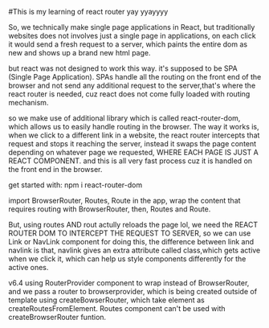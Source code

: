 #This is my learning of react router 
yay yyayyyy

So, we technically make single page applications in React,
but traditionally websites does not involves just a single page in applications, on each click it would send a fresh request to a server, which paints the entire dom as new and shows up a brand new html page.

but react was not designed to work this way. it's supposed to be SPA (Single Page Application).
SPAs handle all the routing on the front end of the browser and not send any additional request to the server,that's where the react router is needed, cuz react does not come fully loaded with routing mechanism.

so we make use of additional library which is called react-router-dom, which allows us to easily handle routing in the browser.
The way it works is, when we click to a different link in a website, the react router intercepts that request and stops it reaching the server, instead it swaps the page content depending on whatever page we requested, WHERE EACH PAGE IS JUST A REACT COMPONENT.
and this is all very fast process cuz it is handled on the front end in the browser.

get started with:
npm i react-router-dom

import BrowserRouter, Routes, Route in the app,
wrap the content that requires routing with BrowserRouter, 
then, Routes and Route.

But, using routes AND rout actully reloads the page lol, we need the REACT ROUTER DOM TO INTERCEPT THE REQUEST TO SERVER, so we can use Link or NavLink component for doing this,
the difference between link and navlink is that, navlink gives an extra attribute called class,which gets active when we click it, which can help us style components differently for the active ones.

v6.4
using RouterProvider component to wrap instead of BrowserRouter, and we pass a router to browserprovider, which is being created outside of template using createBowserRouter, which take element as createRoutesFromElement.
Routes component can't be used with createBrowserRouter funtion.